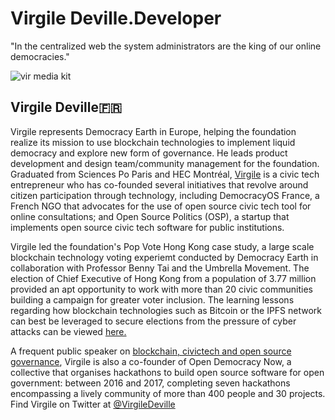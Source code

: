 # Virgile Deville.Developer
"In the centralized web the system administrators are the king of our online democracies."

![vir media kit](https://user-images.githubusercontent.com/24529258/37485506-e3615a1a-2848-11e8-858e-1376cde1111d.jpg)

## Virgile Deville🇫🇷

Virgile represents Democracy Earth in Europe, helping the foundation realize its mission to use blockchain technologies to implement liquid democracy and explore new form of governance. He leads product development and design team/community management for the foundation.  Graduated from Sciences Po Paris and HEC Montréal, [Virgile](virgile.pro) is a civic tech entrepreneur who has co-founded several initiatives that revolve around citizen participation through technology, including DemocracyOS France, a French NGO that advocates for the use of open source civic tech tool for online consultations; and Open Source Politics (OSP), a startup that implements open source civic tech software for public institutions.  

Virgile led the foundation's Pop Vote Hong Kong case study, a large scale blockchain technology voting experiemt conducted by Democracy Earth in collaboration with Professor Benny Tai and the Umbrella Movement. The election of Chief Executive of Hong Kong from a population of 3.77 million provided an apt opportunity to work with more than 20 civic communities building a campaign for greater voter inclusion.  The learning lessons regarding how blockchain technologies such as Bitcoin or the IPFS network can best be leveraged to secure elections from the pressure of cyber attacks can be viewed [here.](http://civictechfest.org/speakers#Virgile_Deville)

A frequent public speaker on [blockchain, civictech and open source governance](https://docs.google.com/spreadsheets/d/1ZXdhkjBFSd4Vt4WGwE-7BbcyIzlq2-jzsXuVP2oR1KA/edit#gid=0), Virgile is also a co-founder of Open Democracy Now, a collective that organises hackathons to build open source software for open government: between 2016 and 2017, completing seven hackathons encompassing a lively community of more than 400 people and 30 projects. Find Virgile on Twitter at [@VirgileDeville](https://twitter.com/VirgileDeville)
